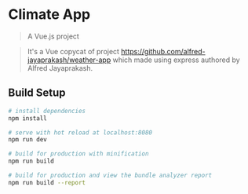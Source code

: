 # Climate App

> A Vue.js project

> It's a Vue copycat of project https://github.com/alfred-jayaprakash/weather-app which made using express authored by Alfred Jayaprakash. 

## Build Setup

``` bash
# install dependencies
npm install

# serve with hot reload at localhost:8080
npm run dev

# build for production with minification
npm run build

# build for production and view the bundle analyzer report
npm run build --report
```
